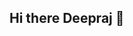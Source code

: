 ## Hi there Deepraj 👋

<!--
**deep015/Deep015** is a ✨ _special_ ✨ repository because its `README.md` (this file) appears on your GitHub profile.


🚀 A passionate Full-Stack Developer | MERN | Next.js | Tailwind | Gemini AI | Gen AI

- 💼 Computer Science Graduate (BBDU), CGPA: 8.12
- 🧠 Love solving problems with JavaScript & C++
- 🛠️ Building real-world projects using Next.js,Docker,AWS, Gemini AI, Node.js & MongoDB
- 🏆 Awarded for *Alumverse* at Software Exhibition

## 🔧 Tech Stack
**Frontend**: React.js, Next.js, Redis , Redux , Zest, GSAP, Tailwind CSS, Typescript  
**Backend**: Node.js, Express.js ,Docker, AWS  
**Database**: MongoDB ,SQL, Neon.tech ,
**Others**: Socket.IO, JWT, Clerk, Drizzle ORM, Gemini API ,Git

- 🔭 I’m currently working on a **Personal WebServices Platofrom** Where the client reachout and grow their bussiness digitally alsoo, and exploring **AI-powered web applications**.
- 🌱 I’m currently learning **TypeScript**, **GraphQL**,**System Design** and diving deeper into **AI APIs** like **Gemini AI** and **LangChain**.
- 💼 I recently completed a **MERN Stack Developer Internship** where I worked on real-world projects involving RESTful APIs, secure authentication, and scalable UIs.

## 📌 Featured Projects
- [🎓 Alumverse - Student Alumni Connect Platform](https://github.com/deep015/Alumverse)  
  _Role-based login, job board, and connection system using MERN + Socket.io_

- [👔 Employee Management System](https://employee-management-system-93jn.vercel.app/)  
  _Manage employee records using React.js + Tailwind + LocalStorage_

- [📖 AI Kids Story Generator](https://ai-kids-story-generator-seven.vercel.app/)  
  _Interactive GeminiAI-powered storytelling with page flip animation_

## 📫 Connect with Me
[Portfolio Website](https://personal-portfolio-c377.vercel.app) | [LinkedIn](#) | [Gmail](mailto:omraj767956@gmail.com)


⚡ Fun fact: I talk to my code. Sometimes it answers back (with errors).



